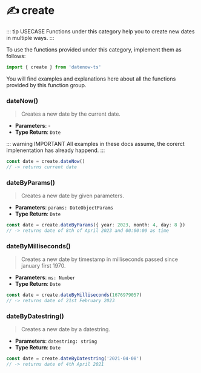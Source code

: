 # ✍️ create

::: tip USECASE
Functions under this category help you to create new dates in multiple ways.
:::

To use the functions provided under this category, implement them as follows:

```typescript
import { create } from 'datenow-ts'
```

You will find examples and explanations here about all the functions provided
by this function group.

### dateNow()
> Creates a new date by the current date. 

- **Parameters**: -
- **Type Return**: ``Date``

::: warning IMPORTANT
All examples in these docs assume, the corerct implenentation has already happend.
:::

```typescript
const date = create.dateNow()
// -> returns current date
```

### dateByParams()
> Creates a new date by given parameters.

- **Parameters**: `params: DateObjectParams`
- **Type Return**: ``Date``

```typescript
const date = create.dateByParams({ year: 2023, month: 4, day: 8 })
// -> returns date of 8th of April 2023 and 00:00:00 as time
```

### dateByMilliseconds()
> Creates a new date by timestamp in milliseconds passed since january first 1970.

- **Parameters**: `ms: Number`
- **Type Return**: ``Date``

```typescript
const date = create.dateByMilliseconds(1676979057)
// -> returns date of 21st February 2023
```

### dateByDatestring()
> Creates a new date by a datestring.

- **Parameters**: `datestring: string`
- **Type Return**: ``Date``

```typescript
const date = create.dateByDatestring('2021-04-08')
// -> returns date of 4th April 2021
```
